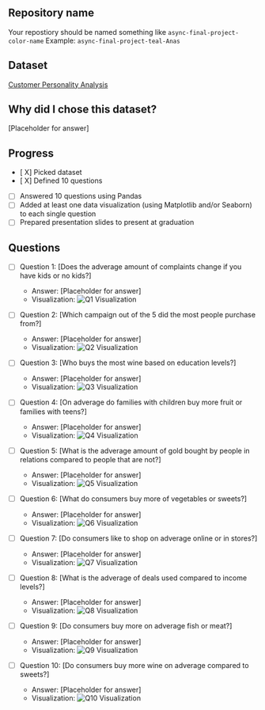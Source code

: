 ## Repository name
Your repostiory should be named something like `async-final-project-color-name`
Example: `async-final-project-teal-Anas`

## Dataset
[Customer Personality Analysis](https://www.kaggle.com/datasets/imakash3011/customer-personality-analysis)

## Why did I chose this dataset?

[Placeholder for answer]

## Progress
- [ X] Picked dataset
- [ X] Defined 10 questions
- [ ] Answered 10 questions using Pandas
- [ ] Added at least one data visualization (using Matplotlib and/or Seaborn) to each single question
- [ ] Prepared presentation slides to present at graduation

## Questions
- [ ] Question 1: [Does the adverage amount of complaints change if you have kids or no kids?]
  - Answer: [Placeholder for answer]
  - Visualization: ![Q1 Visualization](https://example.com/path-to-image-1.png)

- [ ] Question 2: [Which campaign out of the 5 did the most people purchase from?]
  - Answer: [Placeholder for answer]
  - Visualization: ![Q2 Visualization](https://example.com/path-to-image-2.png)

- [ ] Question 3: [Who buys the most wine based on education levels?]
  - Answer: [Placeholder for answer]
  - Visualization: ![Q3 Visualization](https://example.com/path-to-image-3.png)

- [ ] Question 4: [On adverage do families with children buy more fruit or families with teens?]
  - Answer: [Placeholder for answer]
  - Visualization: ![Q4 Visualization](https://example.com/path-to-image-4.png)

- [ ] Question 5: [What is the adverage amount of gold bought by people in relations compared to people that are not?]
  - Answer: [Placeholder for answer]
  - Visualization: ![Q5 Visualization](https://example.com/path-to-image-5.png)

- [ ] Question 6: [What do consumers buy more of vegetables or sweets?]
  - Answer: [Placeholder for answer]
  - Visualization: ![Q6 Visualization](https://example.com/path-to-image-6.png)

- [ ] Question 7: [Do consumers like to shop on adverage online or in stores?]
  - Answer: [Placeholder for answer]
  - Visualization: ![Q7 Visualization](https://example.com/path-to-image-7.png)

- [ ] Question 8: [What is the adverage of deals used compared to income levels?]
  - Answer: [Placeholder for answer]
  - Visualization: ![Q8 Visualization](https://example.com/path-to-image-8.png)

- [ ] Question 9: [Do consumers buy more on adverage fish or meat?]
  - Answer: [Placeholder for answer]
  - Visualization: ![Q9 Visualization](https://example.com/path-to-image-9.png)

- [ ] Question 10: [Do consumers buy more wine on adverage compared to sweets?]
  - Answer: [Placeholder for answer]
  - Visualization: ![Q10 Visualization](https://example.com/path-to-image-10.png)
